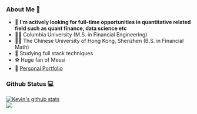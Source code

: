 ### About Me 👋
- 💼 **I'm actively looking for full-time opportunities in quantitative related field such as quant finance, data science etc**
- 👨‍🎓 Columbia University (M.S. in Financial Engineering)
- 👨‍🎓 The Chinese University of Hong Kong, Shenzhen (B.S. in Financial Math)
- 📖 Studying full stack techniques 
- ⚽ Huge fan of Messi
- 🔗 [Personal Portfolio](https://kzy1218.github.io/KevinZhang.github.io/)

### Github Status 💻
<a href="https://github.com/KZy1218/github-readme-stats">
  <img align="center" src="https://github-readme-stats-black-sigma.vercel.app/api?username=KZy1218&show_icons=true&include_all_commits=true&theme=cobalt&hide_border=true" alt="Kevin's github stats" />
</a> 
<br />

<a href="https://github.com/KZy1218/github-readme-stats">
  <img align="center" src="https://github-readme-stats-black-sigma.vercel.app/api/top-langs/?username=KZy1218" />
</a> 



<!--
**KZy1218/KZy1218** is a ✨ _special_ ✨ repository because its `README.md` (this file) appears on your GitHub profile.

Here are some ideas to get you started:

- 🔭 I’m currently working on ...
- 🌱 I’m currently learning ...
- 👯 I’m looking to collaborate on ...
- 🤔 I’m looking for help with ...
- 💬 Ask me about ...
- 📫 How to reach me: ...
- 😄 Pronouns: ...
- ⚡ Fun fact: ...
-->
